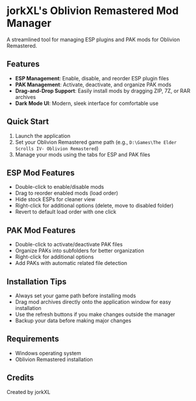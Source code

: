 # jorkXL's Oblivion Remastered Mod Manager

A streamlined tool for managing ESP plugins and PAK mods for Oblivion Remastered.

## Features

- **ESP Management**: Enable, disable, and reorder ESP plugin files
- **PAK Management**: Activate, deactivate, and organize PAK mods
- **Drag-and-Drop Support**: Easily install mods by dragging ZIP, 7Z, or RAR archives
- **Dark Mode UI**: Modern, sleek interface for comfortable use

## Quick Start

1. Launch the application
2. Set your Oblivion Remastered game path (e.g., `D:\Games\The Elder Scrolls IV- Oblivion Remastered`)
3. Manage your mods using the tabs for ESP and PAK files

## ESP Mod Features

- Double-click to enable/disable mods
- Drag to reorder enabled mods (load order)
- Hide stock ESPs for cleaner view
- Right-click for additional options (delete, move to disabled folder)
- Revert to default load order with one click

## PAK Mod Features

- Double-click to activate/deactivate PAK files
- Organize PAKs into subfolders for better organization
- Right-click for additional options
- Add PAKs with automatic related file detection

## Installation Tips

- Always set your game path before installing mods
- Drag mod archives directly onto the application window for easy installation
- Use the refresh buttons if you make changes outside the manager
- Backup your data before making major changes

## Requirements

- Windows operating system
- Oblivion Remastered installation

## Credits

Created by jorkXL
